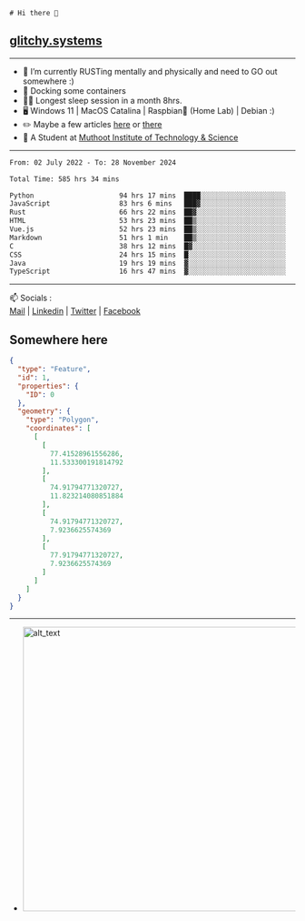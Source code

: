 ```
# Hi there 👋
```
## [glitchy.systems](https://glitchy.systems)
---

- 🌱 I’m currently RUSTing mentally and physically and need to GO out somewhere :)
- 🐋 Docking some containers
- 😶‍🌫️ Longest sleep session in a month 8hrs.
- 🖥️ Windows 11 | MacOS Catalina | Raspbian🥧 (Home Lab) | Debian :)
- ✏️ Maybe a few articles [here](https://medium.com/@advaithnarayanan8) or [there](https://medium.com/@advaithnarayanan8)
- 📑 A Student at [Muthoot Institute of Technology & Science](https://mgmits.ac.in/)



---

<!--START_SECTION:waka-->

```txt
From: 02 July 2022 - To: 28 November 2024

Total Time: 585 hrs 34 mins

Python                     94 hrs 17 mins  ████░░░░░░░░░░░░░░░░░░░░░   16.10 %
JavaScript                 83 hrs 6 mins   ███▓░░░░░░░░░░░░░░░░░░░░░   14.19 %
Rust                       66 hrs 22 mins  ██▓░░░░░░░░░░░░░░░░░░░░░░   11.33 %
HTML                       53 hrs 23 mins  ██▒░░░░░░░░░░░░░░░░░░░░░░   09.12 %
Vue.js                     52 hrs 23 mins  ██▒░░░░░░░░░░░░░░░░░░░░░░   08.95 %
Markdown                   51 hrs 1 min    ██▒░░░░░░░░░░░░░░░░░░░░░░   08.72 %
C                          38 hrs 12 mins  █▓░░░░░░░░░░░░░░░░░░░░░░░   06.52 %
CSS                        24 hrs 15 mins  █░░░░░░░░░░░░░░░░░░░░░░░░   04.14 %
Java                       19 hrs 19 mins  ▓░░░░░░░░░░░░░░░░░░░░░░░░   03.30 %
TypeScript                 16 hrs 47 mins  ▓░░░░░░░░░░░░░░░░░░░░░░░░   02.87 %
```

<!--END_SECTION:waka-->

---

📫 Socials :<br>
[Mail](mailto:advaith@glitchy.systems) | [Linkedin](https://www.linkedin.com/in/advaith-narayanan-a72152214/) | [Twitter](https://twitter.com/advaithnarayan) | [Facebook](https://screenmessage.com/qinq)

## Somewhere here

```geojson
{
  "type": "Feature",
  "id": 1,
  "properties": {
    "ID": 0
  },
  "geometry": {
    "type": "Polygon",
    "coordinates": [
      [
        [
          77.41528961556286,
          11.533300191814792
        ],
        [
          74.91794771320727,
          11.823214080851884
        ],
        [
          74.91794771320727,
          7.9236625574369
        ],
        [
          77.91794771320727,
          7.9236625574369
        ]
      ]
    ]
  }
}
```


--- 
- [<img alt="alt_text" width="500px" src="https://valid.x86.fr/cache/banner/xv24bv-6.png" />](https://valid.x86.fr/xv24bv)


